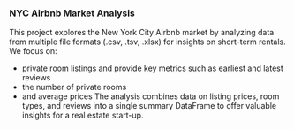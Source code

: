 ### NYC Airbnb Market Analysis
This project explores the New York City Airbnb market by analyzing data from multiple file formats (.csv, .tsv, .xlsx) for insights on short-term rentals. 
We focus on:
* private room listings and provide key metrics such as earliest and latest reviews
* the number of private rooms
* and average prices
  The analysis combines data on listing prices, room types, and reviews into a single summary DataFrame to offer valuable insights for a real estate start-up.

